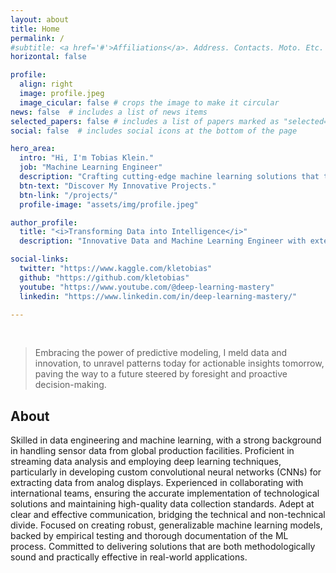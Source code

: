 ```yaml
---
layout: about
title: Home
permalink: /
#subtitle: <a href='#'>Affiliations</a>. Address. Contacts. Moto. Etc.
horizontal: false

profile:
  align: right
  image: profile.jpeg
  image_cicular: false # crops the image to make it circular
news: false  # includes a list of news items
selected_papers: false # includes a list of papers marked as "selected={true}"
social: false  # includes social icons at the bottom of the page

hero_area:
  intro: "Hi, I'm Tobias Klein."
  job: "Machine Learning Engineer"
  description: "Crafting cutting-edge machine learning solutions that turn complex data into actionable insights."
  btn-text: "Discover My Innovative Projects."
  btn-link: "/projects/"
  profile-image: "assets/img/profile.jpeg"

author_profile:
  title: "<i>Transforming Data into Intelligence</i>"
  description: "Innovative Data and Machine Learning Engineer with extensive experience in diverse data types and environments. Expert in designing and implementing custom deep learning models to extract, analyze, and interpret data for multinational teams. My approach combines rigorous methodology with clear communication, ensuring both technical excellence and practical applicability in international settings. Committed to delivering data-driven solutions that are both insightful and actionable."

social-links:
  twitter: "https://www.kaggle.com/kletobias"
  github: "https://github.com/kletobias"
  youtube: "https://www.youtube.com/@deep-learning-mastery"
  linkedin: "https://www.linkedin.com/in/deep-learning-mastery/"

---
```


<br>

> Embracing the power of predictive modeling, I meld data and
innovation, to unravel patterns today for actionable insights tomorrow, paving
the way to a future steered by foresight and proactive decision-making.

## About

Skilled in data engineering and machine learning, with a strong background in handling sensor data from global production facilities. Proficient in streaming data analysis and employing deep learning techniques, particularly in developing custom convolutional neural networks (CNNs) for extracting data from analog displays. Experienced in collaborating with international teams, ensuring the accurate implementation of technological solutions and maintaining high-quality data collection standards. Adept at clear and effective communication, bridging the technical and non-technical divide. Focused on creating robust, generalizable machine learning models, backed by empirical testing and thorough documentation of the ML process. Committed to delivering solutions that are both methodologically sound and practically effective in real-world applications.
<br>
<br>
<br>


<div class="badge-base LI-profile-badge" data-locale="en_US" data-size="medium" data-theme="light" data-type="HORIZONTAL" data-vanity="deep-learning-mastery" data-version="v1"><a class="badge-base__link LI-simple-link" href="https://www.linkedin.com/in/deep-learning-mastery?trk=profile-badge"></a></div>

